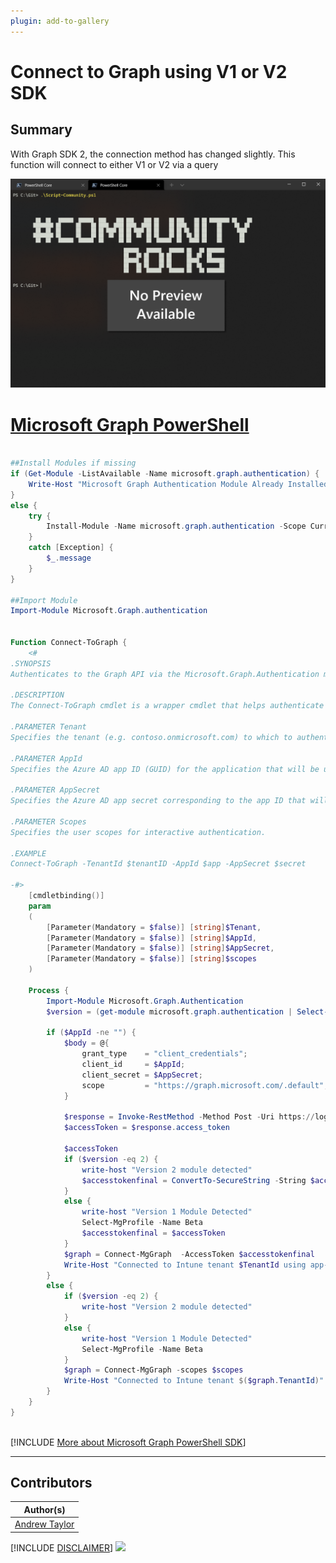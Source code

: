 ```yaml
---
plugin: add-to-gallery
---
```


# Connect to Graph using V1 or V2 SDK

## Summary

With Graph SDK 2, the connection method has changed slightly.  This function will connect to either V1 or V2 via a query

![Example Screenshot](assets/example.png)




# [Microsoft Graph PowerShell](#tab/graphps)

```powershell

##Install Modules if missing
if (Get-Module -ListAvailable -Name microsoft.graph.authentication) {
    Write-Host "Microsoft Graph Authentication Module Already Installed"
} 
else {
    try {
        Install-Module -Name microsoft.graph.authentication -Scope CurrentUser -Repository PSGallery -Force -AllowClobber 
    }
    catch [Exception] {
        $_.message 
    }
}

##Import Module
Import-Module Microsoft.Graph.authentication


Function Connect-ToGraph {
    <#
.SYNOPSIS
Authenticates to the Graph API via the Microsoft.Graph.Authentication module.
 
.DESCRIPTION
The Connect-ToGraph cmdlet is a wrapper cmdlet that helps authenticate to the Intune Graph API using the Microsoft.Graph.Authentication module. It leverages an Azure AD app ID and app secret for authentication or user-based auth.
 
.PARAMETER Tenant
Specifies the tenant (e.g. contoso.onmicrosoft.com) to which to authenticate.
 
.PARAMETER AppId
Specifies the Azure AD app ID (GUID) for the application that will be used to authenticate.
 
.PARAMETER AppSecret
Specifies the Azure AD app secret corresponding to the app ID that will be used to authenticate.

.PARAMETER Scopes
Specifies the user scopes for interactive authentication.
 
.EXAMPLE
Connect-ToGraph -TenantId $tenantID -AppId $app -AppSecret $secret
 
-#>
    [cmdletbinding()]
    param
    (
        [Parameter(Mandatory = $false)] [string]$Tenant,
        [Parameter(Mandatory = $false)] [string]$AppId,
        [Parameter(Mandatory = $false)] [string]$AppSecret,
        [Parameter(Mandatory = $false)] [string]$scopes
    )

    Process {
        Import-Module Microsoft.Graph.Authentication
        $version = (get-module microsoft.graph.authentication | Select-Object -expandproperty Version).major

        if ($AppId -ne "") {
            $body = @{
                grant_type    = "client_credentials";
                client_id     = $AppId;
                client_secret = $AppSecret;
                scope         = "https://graph.microsoft.com/.default";
            }
     
            $response = Invoke-RestMethod -Method Post -Uri https://login.microsoftonline.com/$Tenant/oauth2/v2.0/token -Body $body
            $accessToken = $response.access_token
     
            $accessToken
            if ($version -eq 2) {
                write-host "Version 2 module detected"
                $accesstokenfinal = ConvertTo-SecureString -String $accessToken -AsPlainText -Force
            }
            else {
                write-host "Version 1 Module Detected"
                Select-MgProfile -Name Beta
                $accesstokenfinal = $accessToken
            }
            $graph = Connect-MgGraph  -AccessToken $accesstokenfinal 
            Write-Host "Connected to Intune tenant $TenantId using app-based authentication (Azure AD authentication not supported)"
        }
        else {
            if ($version -eq 2) {
                write-host "Version 2 module detected"
            }
            else {
                write-host "Version 1 Module Detected"
                Select-MgProfile -Name Beta
            }
            $graph = Connect-MgGraph -scopes $scopes
            Write-Host "Connected to Intune tenant $($graph.TenantId)"
        }
    }
}    
       
```
[!INCLUDE [More about Microsoft Graph PowerShell SDK](../../docfx/includes/MORE-GRAPHSDK.md)]
***


## Contributors

| Author(s)                                            |
|------------------------------------------------------|
| [Andrew Taylor](https://github.com/andrew-s-taylor) |


[!INCLUDE [DISCLAIMER](../../docfx/includes/DISCLAIMER.md)]
<img src="https://pnptelemetry.azurewebsites.net/script-samples/scripts/aad-graph-create-dynamic-groups-project-visio" aria-hidden="true" />